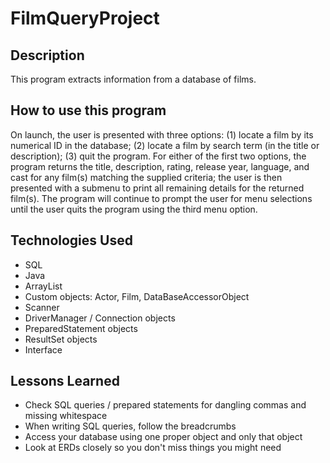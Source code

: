 # FilmQueryProject

## Description
This program extracts information from a database of films.

## How to use this program
On launch, the user is presented with three options: (1) locate a film by its numerical ID in the database; (2) locate a film by search term (in the title or description); (3) quit the program. For either of the first two options, the program returns the title, description, rating, release year, language, and cast for any film(s) matching the supplied criteria; the user is then presented with a submenu to print all remaining details for the returned film(s). The program will continue to prompt the user for menu selections until the user quits the program using the third menu option.

##  Technologies Used
* SQL
* Java
* ArrayList
* Custom objects: Actor, Film, DataBaseAccessorObject
* Scanner
* DriverManager / Connection objects
* PreparedStatement objects
* ResultSet objects
* Interface

## Lessons Learned
* Check SQL queries / prepared statements for dangling commas and missing whitespace
* When writing SQL queries, follow the breadcrumbs
* Access your database using one proper object and only that object
* Look at ERDs closely so you don't miss things you might need
